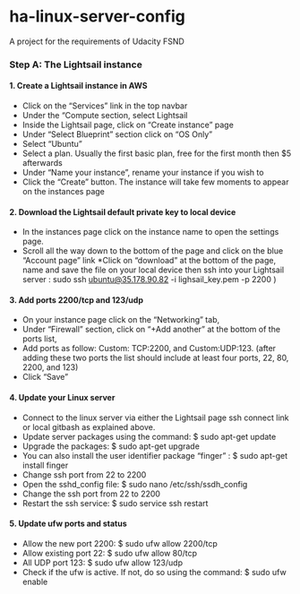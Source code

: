 # ha-linux-server-config
A project for the requirements of Udacity FSND

### Step A: The Lightsail instance  
#### 1. Create a Lightsail instance in AWS
* Click on the “Services” link in the top navbar
* Under the “Compute section, select Lightsail
* Inside the Lightsail page, click on “Create instance” page
* Under “Select Blueprint” section click on “OS Only”
* Select “Ubuntu”
* Select a plan. Usually the first basic plan, free for the first month then $5 afterwards
* Under “Name your instance”, rename your instance if you wish to
* Click the “Create” button. The instance will take few moments to appear on the instances page  
#### 2. Download the Lightsail default private key to local device
* In the instances page click on the instance name to open the settings page.
* Scroll all the way down to the bottom of the page and click on the blue “Account page” link
*Click on “download” at the bottom of the page, name and save the file on your local device then ssh into your Lightsail server : sudo ssh ubuntu@35.178.90.82 -i lighsail_key.pem -p 2200 )  
#### 3. Add ports 2200/tcp and 123/udp
* On your instance page click on the “Networking” tab,
* Under “Firewall” section, click on “+Add another” at the bottom of the ports list,
* Add ports as follow: Custom: TCP:2200, and Custom:UDP:123. (after adding these two ports the list should include at least four ports, 22, 80, 2200, and 123)
* Click “Save”

#### 4. Update your Linux server
* Connect to the linux server via either the Lightsail page ssh connect link or local gitbash as explained above. 
* Update server packages using the command: $ sudo apt-get update
* Upgrade the packages: $ sudo apt-get upgrade
* You can also install the user identifier package “finger” : $ sudo apt-get install finger
* Change ssh port from 22 to 2200
* Open the sshd_config file: $ sudo nano /etc/ssh/ssdh_config
* Change the ssh port from 22 to 2200
* Restart the ssh service: $ sudo service ssh restart

#### 5. Update ufw ports and status
* Allow the new port 2200: $ sudo ufw allow 2200/tcp
* Allow existing port 22: $ sudo ufw allow 80/tcp
* All UDP port 123: $ sudo ufw allow 123/udp
* Check if the ufw is active. If not, do so using the command: $ sudo ufw enable




